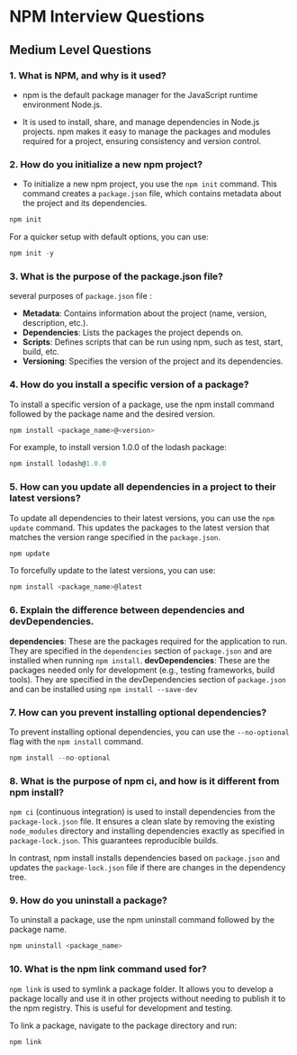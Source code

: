 # NPM Interview Questions

## Medium Level Questions

### 1. What is NPM, and why is it used?

- npm is the default package manager for the JavaScript runtime environment Node.js.

- It is used to install, share, and manage dependencies in Node.js projects. npm makes it easy to manage the packages and modules required for a project, ensuring consistency and version control.

### 2. How do you initialize a new npm project?

- To initialize a new npm project, you use the `npm init` command. This command creates a `package.json` file, which contains metadata about the project and its dependencies.

```javascript
npm init
```

For a quicker setup with default options, you can use:

```javascript
npm init -y
```

### 3. What is the purpose of the package.json file?

several purposes of `package.json` file :

- **Metadata**: Contains information about the project (name, version, description, etc.).
- **Dependencies**: Lists the packages the project depends on.
- **Scripts**: Defines scripts that can be run using npm, such as test, start, build, etc.
- **Versioning**: Specifies the version of the project and its dependencies.

### 4. How do you install a specific version of a package?

To install a specific version of a package, use the npm install command followed by the package name and the desired version.

```javascript
npm install <package_name>@<version>
```

For example, to install version 1.0.0 of the lodash package:

```javascript
npm install lodash@1.0.0
```

### 5. How can you update all dependencies in a project to their latest versions?

To update all dependencies to their latest versions, you can use the `npm update` command. This updates the packages to the latest version that matches the version range specified in the `package.json`.

```javascript
npm update
```

To forcefully update to the latest versions, you can use:

```javascript
npm install <package_name>@latest
```

### 6. Explain the difference between dependencies and devDependencies.

**dependencies**: These are the packages required for the application to run. They are specified in the `dependencies` section of `package.json` and are installed when running `npm install`.
**devDependencies**: These are the packages needed only for development (e.g., testing frameworks, build tools). They are specified in the devDependencies section of `package.json` and can be installed using `npm install --save-dev`

### 7. How can you prevent installing optional dependencies?

To prevent installing optional dependencies, you can use the `--no-optional` flag with the `npm install` command.

```javascript
npm install --no-optional
```

### 8. What is the purpose of npm ci, and how is it different from npm install?

`npm ci` (continuous integration) is used to install dependencies from the `package-lock.json` file.
It ensures a clean slate by removing the existing `node_modules` directory and installing
dependencies exactly as specified in `package-lock.json`. This guarantees reproducible builds.

In contrast, npm install installs dependencies based on `package.json` and updates the `package-lock.json` file if there are changes in the dependency tree.

### 9. How do you uninstall a package?

To uninstall a package, use the npm uninstall command followed by the package name.

```javascript
npm uninstall <package_name>
```

### 10. What is the npm link command used for?

`npm link` is used to symlink a package folder. It allows you to develop a package locally and use it in other projects without needing to publish it to the npm registry. This is useful for development and testing.

To link a package, navigate to the package directory and run:

```javascript
npm link
```
